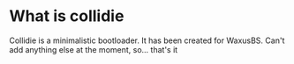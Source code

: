 # What is collidie

Collidie is a minimalistic bootloader. It has been created for WaxusBS. Can't add anything else at the moment, so... that's it
